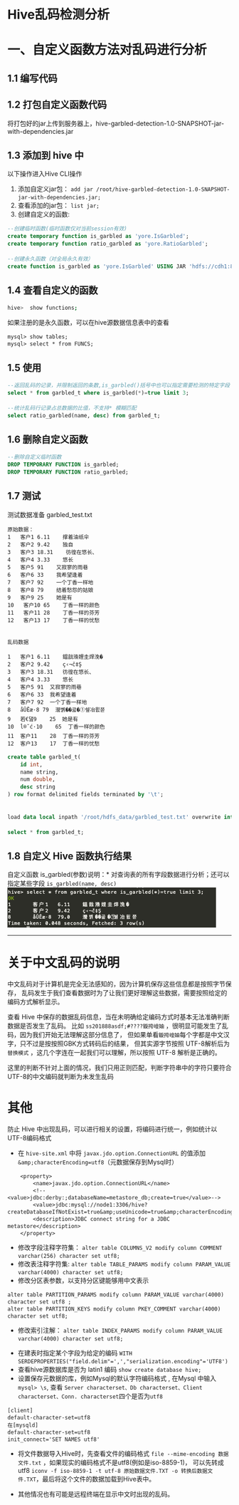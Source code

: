 Hive乱码检测分析
==

# 一、自定义函数方法对乱码进行分析

## 1.1 编写代码

## 1.2 打包自定义函数代码
将打包好的jar上传到服务器上，hive-garbled-detection-1.0-SNAPSHOT-jar-with-dependencies.jar

## 1.3 添加到 hive 中
以下操作进入Hive CLI操作  

1. 添加自定义jar包： `add jar /root/hive-garbled-detection-1.0-SNAPSHOT-jar-with-dependencies.jar;`
2. 查看添加的jar包： `list jar;`
3. 创建自定义的函数: 
```sql
--创建临时函数(临时函数仅对当前session有效)
create temporary function is_garbled as 'yore.IsGarbled';
create temporary function ratio_garbled as 'yore.RatioGarbled';

--创建永久函数（对全局永久有效）
create function is_garbled as 'yore.IsGarbled' USING JAR 'hdfs://cdh1:8082/自定义函数jar包路径';

```

## 1.4 查看自定义的函数
```bash
hive>  show functions;
```

如果注册的是永久函数，可以在hive源数据信息表中的查看
```
mysql> show tables;
mysql> select * from FUNCS;

```

## 1.5 使用
```sql
--返回乱码的记录，并限制返回的条数,is_garbled()括号中也可以指定需要检测的特定字段
select * from garbled_t where is_garbled(*)=true limit 3;

--统计乱码行记录占总数据的比值，不支持* 模糊匹配
select ratio_garbled(name, desc) from garbled_t;

```

## 1.6 删除自定义函数
```sql
--删除自定义临时函数
DROP TEMPORARY FUNCTION is_garbled;
DROP TEMPORARY FUNCTION ratio_garbled;
```


## 1.7 测试
测试数据准备 garbled_test.txt
```
原始数据：
1   客户1 6.11    撑着油纸伞
2   客户2 9.42    独自
3   客户3 18.31    彷徨在悠长、
4   客户4 3.33    悠长
5   客户5 91    又寂寥的雨巷
6   客户6 33    我希望逢着
7   客户7 92    一个丁香一样地
8   客户8 79    结着愁怨的姑娘
9   客户9 25    她是有
10   客户10 65    丁香一样的颜色
11   客户11 28    丁香一样的芬芳
12   客户13 17    丁香一样的忧愁


乱码数据

1	客户1	6.11	鎾戠潃娌圭焊浼�
2	客户2	9.42	ç‹¬č‡Ş
3	客户3	18.31	彷徨在悠长、
4	客户4	3.33	悠长
5	客户5	91	又寂寥的雨巷
6	客户6	33	我希望逢着
7	客户7	92	一个丁香一样地
8	åŪĒæ·8	79	瀯볡��곫�①쉪冶묈쮼
9	若€댎9	25	她是有
10	ĺ®˘ć·10	65	丁香一样的颜色
11	客户11	28	丁香一样的芬芳
12	客户13	17	丁香一样的忧愁

```

```sql
create table garbled_t(
    id int,
    name string,
    num double,
    desc string
) row format delimited fields terminated by '\t';


load data local inpath '/root/hdfs_data/garbled_test.txt' overwrite into table garbled_t;

select * from garbled_t;

```

## 1.8 自定义 Hive 函数执行结果

自定义函数 is_garbled(参数)说明：* 对查询表的所有字段数据进行分析；还可以指定某些字段 `is_garbled(name, desc)`
![执行自定义乱码检测的 UDF 函数的返回结果](src/main/resources/is_garbled_result.png)



  
    
- - - - 

# 关于中文乱码的说明
中文乱码对于计算机是完全无法感知的，因为计算机保存这些信息都是按照字节保存，
乱码发生于我们查看数据时为了让我们更好理解这些数据，需要按照给定的编码方式解析显示。

查看 Hive 中保存的数据乱码信息，当在未明确给定编码方式时基本无法准确判断数据是否发生了乱码。
比如 `ss201888asdf;#????鏇挎崲妯` ，很明显可能发生了乱码，因为我们开始无法理解这部分信息了，
但如果单看`鏇挎崲妯`每个字都是中文汉字，只不过是按按照GBK方式转码后的结果，
但其实源字节按照 UTF-8解析后为 `替换模式` ，这几个字连在一起我们可以理解，所以按照 UTF-8 解析是正确的。

这里的判断不针对上面的情况，我们只用正则匹配，判断字符串中的字符只要符合 UTF-8的中文编码就判断为未发生乱码


# 其他
防止 Hive 中出现乱码，可以进行相关的设置，将编码进行统一，例如统计以 UTF-8编码格式

* 在 `hive-site.xml` 中将 `javax.jdo.option.ConnectionURL` 的值添加 `&amp;characterEncoding=utf8`（元数据保存到Mysql时）
```
    <property>
		<name>javax.jdo.option.ConnectionURL</name>
		<!--<value>jdbc:derby:;databaseName=metastore_db;create=true</value>-->
		<value>jdbc:mysql://node1:3306/hive?createDatabaseIfNotExist=true&amp;useUnicode=true&amp;characterEncoding=utf8&amp;useSSL=false</value>
    	<description>JDBC connect string for a JDBC metastore</description>
	</property>
```
* 修改字段注释字符集： `alter table COLUMNS_V2 modify column COMMENT varchar(256) character set utf8;`
* 修改表注释字符集: `alter table TABLE_PARAMS modify column PARAM_VALUE varchar(4000) character set utf8;`
* 修改分区表参数，以支持分区键能够用中文表示 
```
alter table PARTITION_PARAMS modify column PARAM_VALUE varchar(4000) character set utf8 ;
alter table PARTITION_KEYS modify column PKEY_COMMENT varchar(4000) character set utf8;
```
* 修改索引注解： `alter table INDEX_PARAMS modify column PARAM_VALUE varchar(4000) character set utf8;`

+ 在建表时指定某个字段为给定的编码 `WITH SERDEPROPERTIES("field.delim"=',',"serialization.encoding"='UTF8')`
+ 查看hive源数据库是否为 latin1 编码 `show create database hive;`
+ 设置保存元数据的库，例如Mysql的默认字符编码格式 , 在Mysql 中输入 `mysql> \s`, 查看 `Server characterset、Db characterset、Client characterset、Conn. characterset`四个是否为`utf8`
```
[client]
default-character-set=utf8
在[mysqld]
default-character-set=utf8
init_connect='SET NAMES utf8' 
```
+ 将文件数据导入Hive时，先查看文件的编码格式 `file --mime-encoding 数据文件.txt` ，如果现实的编码格式不是utf8(例如是iso-8859-1)，
可以先转成utf8 `iconv -f iso-8859-1 -t utf-8 原始数据文件.TXT -o 转换后数据文件.TXT`，最后将这个文件的数据加载到Hive表中。

- 其他情况也有可能是远程终端在显示中文时出现的乱码。
